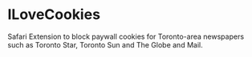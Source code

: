 ILoveCookies
============

Safari Extension to block paywall cookies for Toronto-area newspapers
such as Toronto Star, Toronto Sun and The Globe and Mail.
